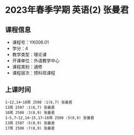 # 2023年春季学期 英语(2) 张曼君






## 课程信息

- 课程号：YK006.01
- 学分：4
- 教学类型：理论课
- 开课单位：外语教学中心
- 课程类别：通修
- 课程层次：预科班课程

## 上课时间

```
1~12,14~18周 2508 :1(6,7) 张曼君
13周 2507 :1(6,7) 张曼君
10周 2508 :3(8,9) 张曼君
1~5,7~12,14~15,17~18周 2508 :5(8,9) 张曼君
13周 2507 :5(8,9) 张曼君
17周 2508 :7(8,9) 张曼君
```


